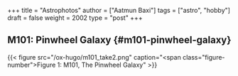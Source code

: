 +++
title = "Astrophotos"
author = ["Aatmun Baxi"]
tags = ["astro", "hobby"]
draft = false
weight = 2002
type = "post"
+++

## M101: Pinwheel Galaxy {#m101-pinwheel-galaxy}

<a id="figure--m101"></a>

{{< figure src="/ox-hugo/m101_take2.png" caption="<span class=\"figure-number\">Figure 1: </span>M101, The Pinwheel Galaxy" >}}
